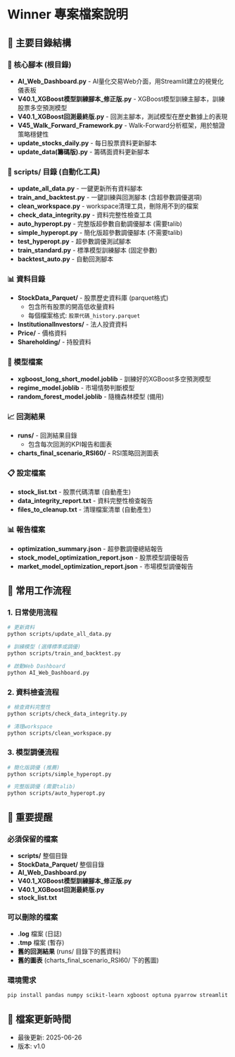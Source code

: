 # Winner 專案檔案說明

## 📁 主要目錄結構

### 🎯 核心腳本 (根目錄)
- **AI_Web_Dashboard.py** - AI量化交易Web介面，用Streamlit建立的視覺化儀表板
- **V40.1_XGBoost模型訓練腳本_修正版.py** - XGBoost模型訓練主腳本，訓練股票多空預測模型
- **V40.1_XGBoost回測最終版.py** - 回測主腳本，測試模型在歷史數據上的表現
- **V45_Walk_Forward_Framework.py** - Walk-Forward分析框架，用於驗證策略穩健性
- **update_stocks_daily.py** - 每日股票資料更新腳本
- **update_data(籌碼版).py** - 籌碼面資料更新腳本

### 📂 scripts/ 目錄 (自動化工具)
- **update_all_data.py** - 一鍵更新所有資料腳本
- **train_and_backtest.py** - 一鍵訓練與回測腳本 (含超參數調優選項)
- **clean_workspace.py** - workspace清理工具，刪除用不到的檔案
- **check_data_integrity.py** - 資料完整性檢查工具
- **auto_hyperopt.py** - 完整版超參數自動調優腳本 (需要talib)
- **simple_hyperopt.py** - 簡化版超參數調優腳本 (不需要talib)
- **test_hyperopt.py** - 超參數調優測試腳本
- **train_standard.py** - 標準模型訓練腳本 (固定參數)
- **backtest_auto.py** - 自動回測腳本

### 📊 資料目錄
- **StockData_Parquet/** - 股票歷史資料庫 (parquet格式)
  - 包含所有股票的開高低收量資料
  - 每個檔案格式: `股票代碼_history.parquet`
- **InstitutionalInvestors/** - 法人投資資料
- **Price/** - 價格資料
- **Shareholding/** - 持股資料

### 🎯 模型檔案
- **xgboost_long_short_model.joblib** - 訓練好的XGBoost多空預測模型
- **regime_model.joblib** - 市場情勢判斷模型
- **random_forest_model.joblib** - 隨機森林模型 (備用)

### 📈 回測結果
- **runs/** - 回測結果目錄
  - 包含每次回測的KPI報告和圖表
- **charts_final_scenario_RSI60/** - RSI策略回測圖表

### 📋 設定檔案
- **stock_list.txt** - 股票代碼清單 (自動產生)
- **data_integrity_report.txt** - 資料完整性檢查報告
- **files_to_cleanup.txt** - 清理檔案清單 (自動產生)

### 📊 報告檔案
- **optimization_summary.json** - 超參數調優總結報告
- **stock_model_optimization_report.json** - 股票模型調優報告
- **market_model_optimization_report.json** - 市場模型調優報告

## 🚀 常用工作流程

### 1. 日常使用流程
```bash
# 更新資料
python scripts/update_all_data.py

# 訓練模型 (選擇標準或調優)
python scripts/train_and_backtest.py

# 啟動Web Dashboard
python AI_Web_Dashboard.py
```

### 2. 資料檢查流程
```bash
# 檢查資料完整性
python scripts/check_data_integrity.py

# 清理workspace
python scripts/clean_workspace.py
```

### 3. 模型調優流程
```bash
# 簡化版調優 (推薦)
python scripts/simple_hyperopt.py

# 完整版調優 (需要talib)
python scripts/auto_hyperopt.py
```

## 🔧 重要提醒

### 必須保留的檔案
- **scripts/** 整個目錄
- **StockData_Parquet/** 整個目錄
- **AI_Web_Dashboard.py**
- **V40.1_XGBoost模型訓練腳本_修正版.py**
- **V40.1_XGBoost回測最終版.py**
- **stock_list.txt**

### 可以刪除的檔案
- **.log** 檔案 (日誌)
- **.tmp** 檔案 (暫存)
- **舊的回測結果** (runs/ 目錄下的舊資料)
- **舊的圖表** (charts_final_scenario_RSI60/ 下的舊圖)

### 環境需求
```bash
pip install pandas numpy scikit-learn xgboost optuna pyarrow streamlit
```

## 📝 檔案更新時間
- 最後更新: 2025-06-26
- 版本: v1.0 